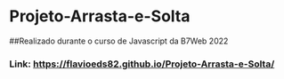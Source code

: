 # Projeto-Arrasta-e-Solta
##Realizado durante o curso de Javascript da B7Web 2022
### Link: https://flavioeds82.github.io/Projeto-Arrasta-e-Solta/
